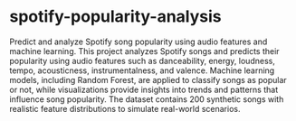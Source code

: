 # spotify-popularity-analysis
Predict and analyze Spotify song popularity using audio features and machine learning.
This project analyzes Spotify songs and predicts their popularity using audio features such as danceability, energy, loudness, tempo, acousticness, instrumentalness, and valence.
Machine learning models, including Random Forest, are applied to classify songs as popular or not, while visualizations provide insights into trends and patterns that influence song popularity.
The dataset contains 200 synthetic songs with realistic feature distributions to simulate real-world scenarios.
